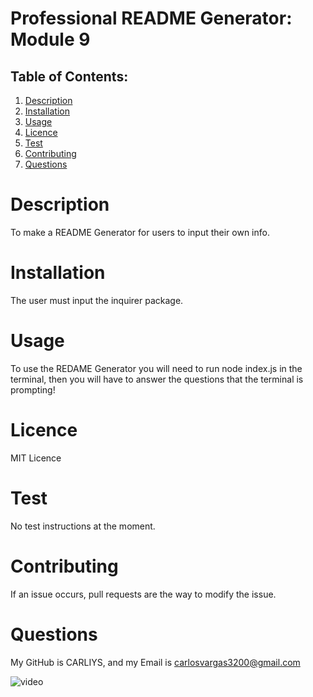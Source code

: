# Professional README Generator: Module 9
  

  ## Table of Contents:
1. [Description](#Description)
2. [Installation](#Installation)
3. [Usage](#Usage)
4. [Licence](#Licence)
5. [Test](#Test)
6. [Contributing](#Contributing)
7. [Questions](#Questions)


  # Description
  To make a  README Generator for users to input their own info.

  # Installation
  The user must input the inquirer package.

  # Usage
  To use the REDAME Generator you will need to run node index.js in the terminal, then you will have to answer the questions that the terminal is prompting!

  # Licence
  MIT Licence

  # Test
  No test instructions at the moment.

  # Contributing
  If an issue occurs, pull requests are the way to modify the issue.

  # Questions
  My GitHub is CARLIYS, and my Email is carlosvargas3200@gmail.com

  ![video](/img/video.gif)
  